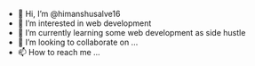 - 👋 Hi, I’m @himanshusalve16
- 👀 I’m interested in web development
- 🌱 I’m currently learning some web development as side hustle 
- 💞️ I’m looking to collaborate on ...
- 📫 How to reach me ...

<!---
himanshusalve16/himanshusalve16 is a ✨ special ✨ repository because its `README.md` (this file) appears on your GitHub profile.
You can click the Preview link to take a look at your changes.
--->
